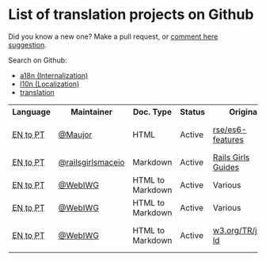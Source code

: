 # List of translation projects on Github

Did you know a new one? Make a pull request, or [comment here suggestion](https://github.com/webiwg/feedback-from-translators/issues/5).

Search on Github:
-  [a18n (Internalization)](//github.com/search?q=a18n+OR+Internationalization)
-  [l10n (Localization)](//github.com/search?q=l10n+OR+Localization)
-  [translation](//github.com/search?q=translation)

<!--
 Sort by language, then by maintainer
-->

<table>
  <tr>
    <th>Language</th>
    <th>Maintainer</th>
    <th>Doc. Type</th>
    <th>Status</th>
    <th>Original</th>
    <th>Translation</th>
    <th>Comments</th>
  </tr>
  <tr>
    <td><abbr title="English to Portuguese">EN to PT</abbr></td>
    <td><a href="//github.com/Maujor">@Maujor</a></td>
    <td>HTML</td>
    <td>Active</td>
    <td><a href="//github.com/rse/es6-features">rse/es6-features</a></td>
    <td><a href="//github.com/Maujor/es6-features">es6-features</a></td>
    <td>#js #javascript #es6</td>
  </tr>
  <tr>
    <td><abbr title="English to Portuguese">EN to PT</abbr></td>
    <td><a href="//github.com/railsgirlsmaceio">@railsgirlsmaceio</a></td>
    <td>Markdown</td>
    <td>Active</td>
    <td><a href="//github.com/railsgirls/railsgirls.github.io">Rails Girls Guides</a></td>
    <td><a href="//github.com/railsgirlsmaceio/railsgirlsguides">Rails Girls Guides PT</a></td>
    <td>
      <a href="//github.com/search?q=ruby">ruby</a>
      <a href="//github.com/search?q=ruby+on+rails">ror</a>
    </td>
  </tr>
  <tr>
    <td><abbr title="English to Portuguese">EN to PT</abbr></td>
    <td><a href="//github.com/webiwg">@WebIWG</a></td>
    <td>HTML to Markdown</td>
    <td>Active</td>
    <td>Various</td>
    <td><a href="//github.com/webiwg/acessibilidade-web-pt">acessibilidade-web-pt</a></td>
    <td>
      <a href="//github.com/search?q=a11y+OR+acessibility">a11y</a>
    </td>
  </tr>
  <tr>
    <td><abbr title="English to Portuguese">EN to PT</abbr></td>
    <td><a href="//github.com/webiwg">@WebIWG</a></td>
    <td>HTML to Markdown</td>
    <td>Active</td>
    <td>Various</td>
    <td><a href="//github.com/webiwg/historia-web-pt">historia-web-pt</a></td>
    <td></td>
  </tr>
  <tr>
    <td><abbr title="English to Portuguese">EN to PT</abbr></td>
    <td><a href="//github.com/webiwg">@WebIWG</a></td>
    <td>HTML to Markdown</td>
    <td>Active</td>
    <td><a href="https://www.w3.org/TR/json-ld/">w3.org/TR/json-ld</a></td>
    <td><a href="//github.com/webiwg/w3c-tr-json-ld">JSON-LD 1.0</a></td>
    <td>
      <a href="//github.com/search?q=LinkedData+OR+Linked+Data">Linked Data</a>
      <a href="//github.com/search?q=jsonld+OR+jsonld">JSON-LD</a>
    </td>
  </tr>
</table>